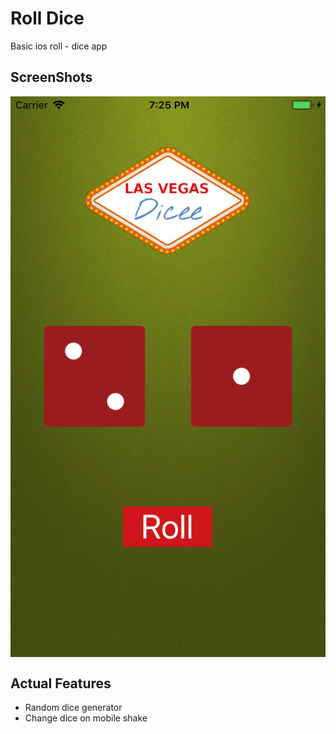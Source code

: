 # Roll Dice

Basic ios roll - dice app 

## ScreenShots

<img src="captures/ScreenShot.png" align="center"/>

## Actual Features
* Random dice generator
* Change dice on mobile shake
